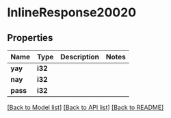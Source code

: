 # InlineResponse20020

## Properties

Name | Type | Description | Notes
------------ | ------------- | ------------- | -------------
**yay** | **i32** |  | 
**nay** | **i32** |  | 
**pass** | **i32** |  | 

[[Back to Model list]](../README.md#documentation-for-models) [[Back to API list]](../README.md#documentation-for-api-endpoints) [[Back to README]](../README.md)


